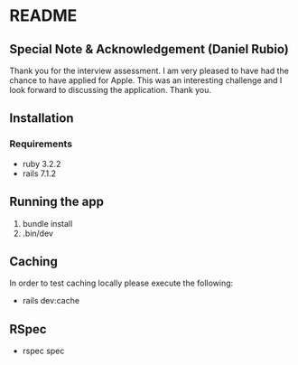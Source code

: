 # README

## Special Note & Acknowledgement (Daniel Rubio)

Thank you for the interview assessment. I am very pleased to have
had the chance to have applied for Apple. This was an interesting
challenge and I look forward to discussing the application. Thank you.

## Installation

### Requirements

* ruby 3.2.2
* rails 7.1.2

## Running the app

1. bundle install
2. .bin/dev

## Caching

In order to test caching locally please execute the following:

* rails dev:cache

## RSpec

* rspec spec